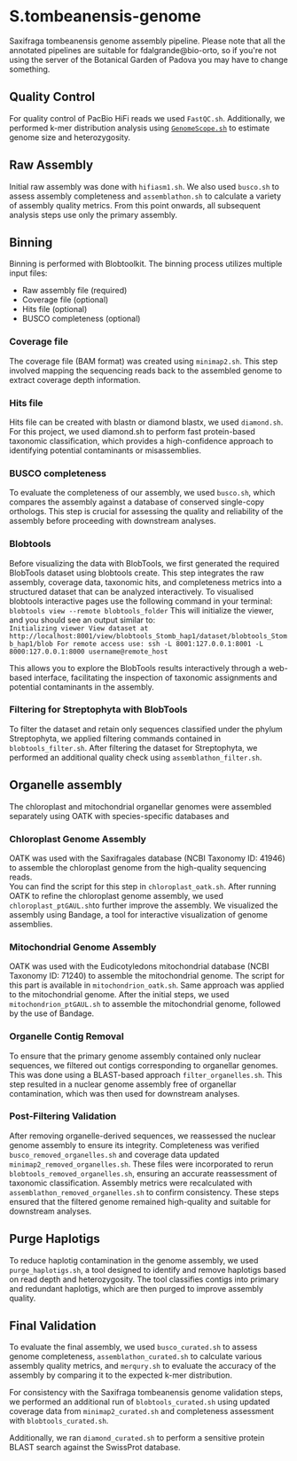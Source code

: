 # S.tombeanensis-genome
Saxifraga tombeanensis genome assembly pipeline. 
Please note that all the annotated pipelines are suitable for fdalgrande@bio-orto, so if you're not using the server of the Botanical Garden of Padova you may have to change something.


## Quality Control
For quality control of PacBio HiFi reads we used `FastQC.sh`.
Additionally, we performed k-mer distribution analysis using [`GenomeScope.sh`](GenomeScope.sh) to estimate genome size and heterozygosity.


## Raw Assembly
Initial raw assembly was done with `hifiasm1.sh`.
We also used `busco.sh` to assess assembly completeness and `assemblathon.sh` to calculate a variety of assembly quality metrics.
From this point onwards, all subsequent analysis steps use only the primary assembly.


## Binning
Binning is performed with Blobtoolkit. The binning process utilizes multiple input files:
 - Raw assembly file (required)
 - Coverage file (optional)
 - Hits file (optional)
 - BUSCO completeness (optional)

### Coverage file
The coverage file (BAM format) was created using `minimap2.sh`.
This step involved mapping the sequencing reads back to the assembled genome to extract coverage depth information.

### Hits file
Hits file can be created with blastn or diamond blastx, we used `diamond.sh`.
For this project, we used diamond.sh to perform fast protein-based taxonomic classification, which provides a high-confidence approach to identifying potential contaminants or misassemblies.

### BUSCO completeness
To evaluate the completeness of our assembly, we used `busco.sh`, which compares the assembly against a database of conserved single-copy orthologs.
This step is crucial for assessing the quality and reliability of the assembly before proceeding with downstream analyses.

### Blobtools 
Before visualizing the data with BlobTools, we first generated the required BlobTools dataset using blobtools create. This step integrates the raw assembly, coverage data, taxonomic hits, and completeness metrics into a structured dataset that can be analyzed interactively.
To visualised blobtools interactive pages use the following command in your terminal:
`blobtools view --remote blobtools_folder`
This will initialize the viewer, and you should see an output similar to:  
`Initializing viewer
View dataset at http://localhost:8001/view/blobtools_Stomb_hap1/dataset/blobtools_Stomb_hap1/blob
For remote access use:
    ssh -L 8001:127.0.0.1:8001 -L 8000:127.0.0.1:8000 username@remote_host`
    
This allows you to explore the BlobTools results interactively through a web-based interface, facilitating the inspection of taxonomic assignments and potential contaminants in the assembly.

### Filtering for Streptophyta with BlobTools
To filter the dataset and retain only sequences classified under the phylum Streptophyta, we applied filtering commands contained in `blobtools_filter.sh`.
After filtering the dataset for Streptophyta, we performed an additional quality check using `assemblathon_filter.sh`.


## Organelle assembly
The chloroplast and mitochondrial organellar genomes were assembled separately using OATK with species-specific databases and 

### Chloroplast Genome Assembly
OATK was used with the Saxifragales database (NCBI Taxonomy ID: 41946) to assemble the chloroplast genome from the high-quality sequencing reads.  
You can find the script for this step in `chloroplast_oatk.sh`.
After running OATK to refine the chloroplast genome assembly, we used `chloroplast_ptGAUL.sh`to further improve the assembly.
We visualized the assembly using Bandage, a tool for interactive visualization of genome assemblies.

### Mitochondrial Genome Assembly
OATK was used with the Eudicotyledons mitochondrial database (NCBI Taxonomy ID: 71240) to assemble the mitochondrial genome.
The script for this part is available in `mitochondrion_oatk.sh`.
Same approach was applied to the mitochondrial genome. After the initial steps, we used `mitochondrion_ptGAUL.sh` to assemble the mitochondrial genome, followed by the use of Bandage.

### Organelle Contig Removal
To ensure that the primary genome assembly contained only nuclear sequences, we filtered out contigs corresponding to organellar genomes. This was done using a BLAST-based approach `filter_organelles.sh`. 
This step resulted in a nuclear genome assembly free of organellar contamination, which was then used for downstream analyses.

### Post-Filtering Validation
After removing organelle-derived sequences, we reassessed the nuclear genome assembly to ensure its integrity. Completeness was verified `busco_removed_organelles.sh` and coverage data updated `minimap2_removed_organelles.sh`. These files were incorporated to rerun `blobtools_removed_organelles.sh`, ensuring an accurate reassessment of taxonomic classification.
Assembly metrics were recalculated with `assemblathon_removed_organelles.sh` to confirm consistency. These steps ensured that the filtered genome remained high-quality and suitable for downstream analyses.


## Purge Haplotigs
To reduce haplotig contamination in the genome assembly, we used `purge_haplotigs.sh`, a tool designed to identify and remove haplotigs based on read depth and heterozygosity.  The tool classifies contigs into primary and redundant haplotigs, which are then purged to improve assembly quality.


## Final Validation
To evaluate the final assembly, we used `busco_curated.sh` to assess genome completeness, `assemblathon_curated.sh` to calculate various assembly quality metrics, and `merqury.sh` to evaluate the accuracy of the assembly by comparing it to the expected k-mer distribution.

For consistency with the Saxifraga tombeanensis genome validation steps, we performed an additional run of `blobtools_curated.sh` using updated coverage data from `minimap2_curated.sh` and completeness assessment with `blobtools_curated.sh`.

Additionally, we ran `diamond_curated.sh` to perform a sensitive protein BLAST search against the SwissProt database.
